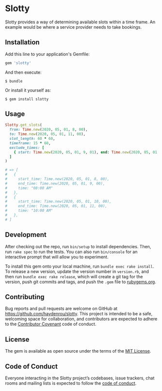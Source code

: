 # Slotty

Slotty provides a way of determining available slots within a time frame. An example would be where a service provider needs to take bookings.

## Installation

Add this line to your application's Gemfile:

```ruby
gem 'slotty'
```

And then execute:

    $ bundle

Or install it yourself as:

    $ gem install slotty

## Usage

```ruby
Slotty.get_slots(
  from: Time.new(2020, 05, 01, 8, 00),
  to: Time.new(2020, 05, 01, 11, 00),
  slot_length: 60 * 60,
  timeframe: 15 * 60,
  exclude_times: [
    { start: Time.new(2020, 05, 01, 9, 01), end: Time.new(2020, 05, 01, 9, 59) },
  ]
)

# => [
#   {
#     start_time: Time.new(2020, 05, 01, 8, 00),
#     end_time: Time.new(2020, 05, 01, 9, 00),
#     time: "08:00 AM"
#   },
#   {
#     start_time: Time.new(2020, 05, 01, 10, 00),
#     end_time: Time.new(2020, 05, 01, 11, 00),
#     time: "10:00 AM"
#   },
# ]
```

## Development

After checking out the repo, run `bin/setup` to install dependencies. Then, run `rake spec` to run the tests. You can also run `bin/console` for an interactive prompt that will allow you to experiment.

To install this gem onto your local machine, run `bundle exec rake install`. To release a new version, update the version number in `version.rb`, and then run `bundle exec rake release`, which will create a git tag for the version, push git commits and tags, and push the `.gem` file to [rubygems.org](https://rubygems.org).

## Contributing

Bug reports and pull requests are welcome on GitHub at https://github.com/haydenrou/slotty. This project is intended to be a safe, welcoming space for collaboration, and contributors are expected to adhere to the [Contributor Covenant](http://contributor-covenant.org) code of conduct.

## License

The gem is available as open source under the terms of the [MIT License](https://opensource.org/licenses/MIT).

## Code of Conduct

Everyone interacting in the Slotty project’s codebases, issue trackers, chat rooms and mailing lists is expected to follow the [code of conduct](https://github.com/haydenrou/slotty/blob/master/CODE_OF_CONDUCT.md).
